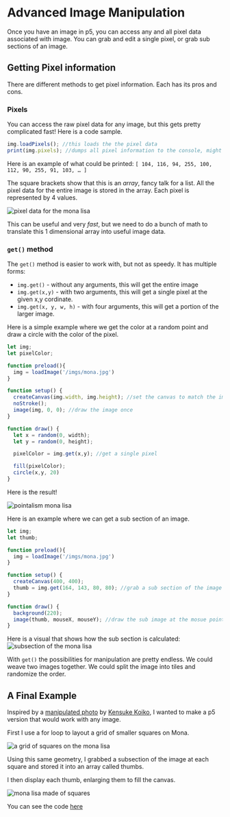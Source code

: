 # Advanced Image Manipulation
Once you have an image in p5, you can access any and all pixel data associated with image. You can grab and edit a single pixel, or grab sub sections of an image.

## Getting Pixel information
There are different methods to get pixel information. Each has its pros and cons.

### Pixels
You can access the raw pixel data for any image, but this gets pretty complicated fast! Here is a code sample.

```javascript
img.loadPixels(); //this loads the the pixel data
print(img.pixels); //dumps all pixel information to the console, might crash your browser depending on how big the image is.
```

Here is an example of what could be printed: `[ 104, 116, 94, 255, 100, 112, 90, 255, 91, 103, … ]`

The square brackets show that this is an *array*, fancy talk for a list. All the pixel data for the entire image is stored in the array. Each pixel is represented by 4 values.

![pixel data for the mona lisa](./imgs/pixels.png)

This can be useful and very *fast*, but we need to do a bunch of math to translate this 1 dimensional array into useful image data.

### `get()` method
The `get()` method is easier to work with, but not as speedy. It has multiple forms:

- `img.get()` - without any arguments, this will get the entire image
- `img.get(x,y)` - with two arguments, this will get a single pixel at the given x,y cordinate.
- `img.get(x, y, w, h)` - with four arguments, this will get a portion of the larger image.

Here is a simple example where we get the color at a random point and draw a circle with the color of the pixel.

```javascript
let img;
let pixelColor;

function preload(){
  img = loadImage('/imgs/mona.jpg')
}

function setup() {
  createCanvas(img.width, img.height); //set the canvas to match the image size
  noStroke();
  image(img, 0, 0); //draw the image once
}

function draw() {
  let x = random(0, width);
  let y = random(0, height);

  pixelColor = img.get(x,y); //get a single pixel

  fill(pixelColor);
  circle(x,y, 20)
}
```

Here is the result!

![pointalism mona lisa](./imgs/points.jpg)

Here is an example where we can get a sub section of an image.
```javascript
let img;
let thumb;

function preload(){
  img = loadImage('/imgs/mona.jpg')
}

function setup() {
  createCanvas(400, 400);
  thumb = img.get(164, 143, 80, 80); //grab a sub section of the image
}

function draw() {
  background(220);
  image(thumb, mouseX, mouseY); //draw the sub image at the mosue pointer
}
```

Here is a visual that shows how the sub section is calculated:
![subsection of the mona lisa](./imgs/get.png)

With `get()` the possibilities for manipulation are pretty endless. We could weave two images together. We could split the image into tiles and randomize the order.

## A Final Example
Inspired by a [manipulated photo](https://www.instagram.com/p/Cw-nYXYIEny/?img_index=4) by [Kensuke Koiko](https://www.kensukekoike.com/), I wanted to make a p5 version that would work with any image.

First I use a for loop to layout a grid of smaller squares on Mona.

![a grid of squares on the mona lisa](./imgs/bitmona-1.jpg)

Using this same geometry, I grabbed a subsection of the image at each square and stored it into an array called thumbs.

I then display each thumb, enlarging them to fill the canvas.

![mona lisa made of squares](./imgs/bitmona-2.jpg)

You can see the code [here](./example/sketch.js)
